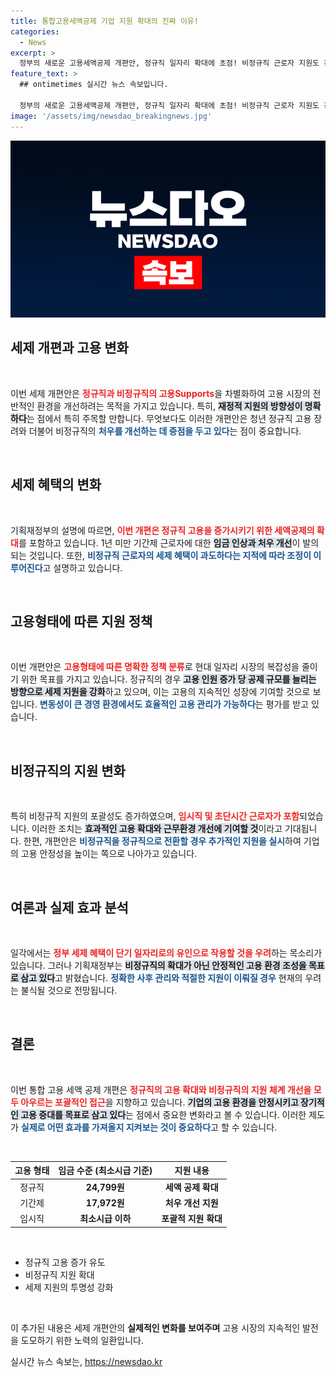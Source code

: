 ```yaml
---
title: 통합고용세액공제 기업 지원 확대의 진짜 이유!
categories:
  - News
excerpt: >
  정부의 새로운 고용세액공제 개편안, 정규직 일자리 확대에 초점! 비정규직 근로자 지원도 강화, 단기 일자리 우려는 불식할 수 있을까? 궁금하다면 클릭하세요!
feature_text: >
  ## ontimetimes 실시간 뉴스 속보입니다.

  정부의 새로운 고용세액공제 개편안, 정규직 일자리 확대에 초점! 비정규직 근로자 지원도 강화, 단기 일자리 우려는 불식할 수 있을까? 궁금하다면 클릭하세요!
image: '/assets/img/newsdao_breakingnews.jpg'
---
```


<p><img src="/assets/img/newsdao_breakingnews.jpg" alt="ontimetimes 속보" /></p>

<h2 data-ke-size="size26">세제 개편과 고용 변화</h2>

<p data-ke-size="size16">&nbsp;</p>

<p>이번 세제 개편안은 <b><span style="color: #ee2323;">정규직과 비정규직의 고용Supports</span></b>을 차별화하여 고용 시장의 전반적인 환경을 개선하려는 목적을 가지고 있습니다. 특히, <b><span style="background-color: #21538527;">재정적 지원의 방향성이 명확하다</span></b>는 점에서 특히 주목할 만합니다. 무엇보다도 이러한 개편안은 청년 정규직 고용 장려와 더불어 비정규직의 <b><span style="color: #1a5490;">처우를 개선하는 데 중점을 두고 있다</span></b>는 점이 중요합니다. </p>

<p data-ke-size="size16">&nbsp;</p>

<h2 data-ke-size="size26">세제 혜택의 변화</h2>

<p data-ke-size="size16">&nbsp;</p>

<p>기획재정부의 설명에 따르면, <b><span style="color: #ee2323;">이번 개편은 정규직 고용을 증가시키기 위한 세액공제의 확대</span></b>를 포함하고 있습니다. 1년 미만 기간제 근로자에 대한 <b><span style="background-color: #21538527;">임금 인상과 처우 개선</span></b>이 발의되는 것입니다. 또한, <b><span style="color: #1a5490;">비정규직 근로자의 세제 혜택이 과도하다는 지적에 따라 조정이 이루어진다</span></b>고 설명하고 있습니다.</p>

<p data-ke-size="size16">&nbsp;</p>

<h2 data-ke-size="size26">고용형태에 따른 지원 정책</h2>

<p data-ke-size="size16">&nbsp;</p>

<p>이번 개편안은 <b><span style="color: #ee2323;">고용형태에 따른 명확한 정책 분류</span></b>로 현대 일자리 시장의 복잡성을 줄이기 위한 목표를 가지고 있습니다. 정규직의 경우 <b><span style="background-color: #21538527;">고용 인원 증가 당 공제 규모를 늘리는 방향으로 세제 지원을 강화</span></b>하고 있으며, 이는 고용의 지속적인 성장에 기여할 것으로 보입니다. <b><span style="color: #1a5490;">변동성이 큰 경영 환경에서도 효율적인 고용 관리가 가능하다</span></b>는 평가를 받고 있습니다.</p>

<p data-ke-size="size16">&nbsp;</p>

<h2 data-ke-size="size26">비정규직의 지원 변화</h2>

<p data-ke-size="size16">&nbsp;</p>

<p>특히 비정규직 지원의 포괄성도 증가하였으며, <b><span style="color: #ee2323;">임시직 및 초단시간 근로자가 포함</span></b>되었습니다. 이러한 조치는 <b><span style="background-color: #21538527;">효과적인 고용 확대와 근무환경 개선에 기여할 것</span></b>이라고 기대됩니다. 한편, 개편안은 <b><span style="color: #1a5490;">비정규직을 정규직으로 전환할 경우 추가적인 지원을 실시</span></b>하여 기업의 고용 안정성을 높이는 쪽으로 나아가고 있습니다.</p>

<p data-ke-size="size16">&nbsp;</p>

<h2 data-ke-size="size26">여론과 실제 효과 분석</h2>

<p data-ke-size="size16">&nbsp;</p>

<p>일각에서는 <b><span style="color: #ee2323;">정부 세제 혜택이 단기 일자리로의 유인으로 작용할 것을 우려</span></b>하는 목소리가 있습니다. 그러나 기획재정부는 <b><span style="background-color: #21538527;">비정규직의 확대가 아닌 안정적인 고용 환경 조성을 목표로 삼고 있다</span></b>고 밝혔습니다. <b><span style="color: #1a5490;">정확한 사후 관리와 적절한 지원이 이뤄질 경우</span></b> 현재의 우려는 불식될 것으로 전망됩니다.</p>

<p data-ke-size="size16">&nbsp;</p>

<h2 data-ke-size="size26">결론</h2>

<p data-ke-size="size16">&nbsp;</p>

<p>이번 통합 고용 세액 공제 개편은 <b><span style="color: #ee2323;">정규직의 고용 확대와 비정규직의 지원 체계 개선을 모두 아우르는 포괄적인 접근</span></b>을 지향하고 있습니다. <b><span style="background-color: #21538527;">기업의 고용 환경을 안정시키고 장기적인 고용 증대를 목표로 삼고 있다</span></b>는 점에서 중요한 변화라고 볼 수 있습니다. 이러한 제도가 <b><span style="color: #1a5490;">실제로 어떤 효과를 가져올지 지켜보는 것이 중요하다</span></b>고 할 수 있습니다. </p>

<p data-ke-size="size16">&nbsp;</p>

<table style="width: 100%; border-collapse: collapse;">
  <thead>
    <tr>
      <th style="text-align: center;">고용 형태</th>
      <th style="text-align: center;">임금 수준 (최소시급 기준)</th>
      <th style="text-align: center;">지원 내용</th>
    </tr>
  </thead>
  <tbody>
    <tr>
      <td style="text-align: center;">정규직</td>
      <td style="text-align: center; height: 17px;"><b>24,799원</b></td>
      <td style="text-align: center; height: 17px;"><b>세액 공제 확대</b></td>
    </tr>
    <tr>
      <td style="text-align: center;">기간제</td>
      <td style="text-align: center; height: 17px;"><b>17,972원</b></td>
      <td style="text-align: center; height: 17px;"><b>처우 개선 지원</b></td>
    </tr>
    <tr>
      <td style="text-align: center;">임시직</td>
      <td style="text-align: center; height: 17px;"><b>최소시급 이하</b></td>
      <td style="text-align: center; height: 17px;"><b>포괄적 지원 확대</b></td>
    </tr>
  </tbody>
</table>

<p data-ke-size="size16">&nbsp;</p>

<ul>
  <li>정규직 고용 증가 유도</li>
  <li>비정규직 지원 확대</li>
  <li>세제 지원의 투명성 강화</li>
</ul>

<p data-ke-size="size16">&nbsp;</p>

<p>이 추가된 내용은 세제 개편안의 <strong>실제적인 변화를 보여주며</strong> 고용 시장의 지속적인 발전을 도모하기 위한 노력의 일환입니다.</p>
실시간 뉴스 속보는, <a href="https://newsdao.kr" rel="dofollow">https://newsdao.kr</a>


